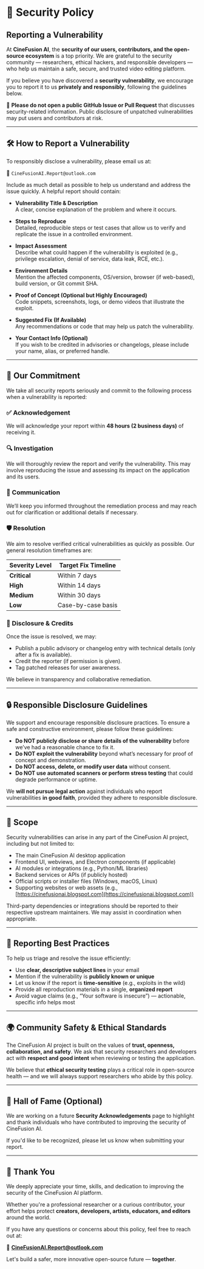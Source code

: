 # 🔐 Security Policy

## Reporting a Vulnerability

At **CineFusion AI**, the **security of our users, contributors, and the open-source ecosystem** is a top priority. We are grateful to the security community — researchers, ethical hackers, and responsible developers — who help us maintain a safe, secure, and trusted video editing platform.

If you believe you have discovered a **security vulnerability**, we encourage you to report it to us **privately and responsibly**, following the guidelines below.

🚫 **Please do not open a public GitHub Issue or Pull Request** that discusses security-related information. Public disclosure of unpatched vulnerabilities may put users and contributors at risk.

---

## 🛠️ How to Report a Vulnerability

To responsibly disclose a vulnerability, please email us at:

📧 `CineFusionAI.Report@outlook.com`

Include as much detail as possible to help us understand and address the issue quickly. A helpful report should contain:

- **Vulnerability Title & Description**  
  A clear, concise explanation of the problem and where it occurs.

- **Steps to Reproduce**  
  Detailed, reproducible steps or test cases that allow us to verify and replicate the issue in a controlled environment.

- **Impact Assessment**  
  Describe what could happen if the vulnerability is exploited (e.g., privilege escalation, denial of service, data leak, RCE, etc.).

- **Environment Details**  
  Mention the affected components, OS/version, browser (if web-based), build version, or Git commit SHA.

- **Proof of Concept (Optional but Highly Encouraged)**  
  Code snippets, screenshots, logs, or demo videos that illustrate the exploit.

- **Suggested Fix (If Available)**  
  Any recommendations or code that may help us patch the vulnerability.

- **Your Contact Info (Optional)**  
  If you wish to be credited in advisories or changelogs, please include your name, alias, or preferred handle.

---

## 🤝 Our Commitment

We take all security reports seriously and commit to the following process when a vulnerability is reported:

### ✅ Acknowledgement

We will acknowledge your report within **48 hours (2 business days)** of receiving it.

### 🔍 Investigation

We will thoroughly review the report and verify the vulnerability. This may involve reproducing the issue and assessing its impact on the application and its users.

### 🧭 Communication

We’ll keep you informed throughout the remediation process and may reach out for clarification or additional details if necessary.

### 🛡️ Resolution

We aim to resolve verified critical vulnerabilities as quickly as possible. Our general resolution timeframes are:

| Severity Level | Target Fix Timeline |
|----------------|---------------------|
| **Critical**   | Within 7 days       |
| **High**       | Within 14 days      |
| **Medium**     | Within 30 days      |
| **Low**        | Case-by-case basis  |

### 📢 Disclosure & Credits

Once the issue is resolved, we may:

- Publish a public advisory or changelog entry with technical details (only after a fix is available).
- Credit the reporter (if permission is given).
- Tag patched releases for user awareness.

We believe in transparency and collaborative remediation.

---

## 🔒 Responsible Disclosure Guidelines

We support and encourage responsible disclosure practices. To ensure a safe and constructive environment, please follow these guidelines:

- **Do NOT publicly disclose or share details of the vulnerability** before we’ve had a reasonable chance to fix it.
- **Do NOT exploit the vulnerability** beyond what’s necessary for proof of concept and demonstration.
- **Do NOT access, delete, or modify user data** without consent.
- **Do NOT use automated scanners or perform stress testing** that could degrade performance or uptime.

We **will not pursue legal action** against individuals who report vulnerabilities **in good faith**, provided they adhere to responsible disclosure.

---

## 🔐 Scope

Security vulnerabilities can arise in any part of the CineFusion AI project, including but not limited to:

- The main CineFusion AI desktop application
- Frontend UI, webviews, and Electron components (if applicable)
- AI modules or integrations (e.g., Python/ML libraries)
- Backend services or APIs (if publicly hosted)
- Official scripts or installer files (Windows, macOS, Linux)
- Supporting websites or web assets (e.g., [https://cinefusionai.blogspot.com](https://cinefusionai.blogspot.com))

Third-party dependencies or integrations should be reported to their respective upstream maintainers. We may assist in coordination when appropriate.

---

## 🧠 Reporting Best Practices

To help us triage and resolve the issue efficiently:

- Use **clear, descriptive subject lines** in your email
- Mention if the vulnerability is **publicly known or unique**
- Let us know if the report is **time-sensitive** (e.g., exploits in the wild)
- Provide all reproduction materials in a single, **organized report**
- Avoid vague claims (e.g., “Your software is insecure”) — actionable, specific info helps most

---

## 🌍 Community Safety & Ethical Standards

The CineFusion AI project is built on the values of **trust, openness, collaboration, and safety**. We ask that security researchers and developers act with **respect and good intent** when reviewing or testing the application.

We believe that **ethical security testing** plays a critical role in open-source health — and we will always support researchers who abide by this policy.

---

## 🧾 Hall of Fame (Optional)

We are working on a future **Security Acknowledgements** page to highlight and thank individuals who have contributed to improving the security of CineFusion AI.

If you'd like to be recognized, please let us know when submitting your report.

---

## 🙏 Thank You

We deeply appreciate your time, skills, and dedication to improving the security of the CineFusion AI platform.

Whether you're a professional researcher or a curious contributor, your effort helps protect **creators, developers, artists, educators, and editors** around the world.

If you have any questions or concerns about this policy, feel free to reach out at:

📧 **CineFusionAI.Report@outlook.com**

Let's build a safer, more innovative open-source future — **together**.
